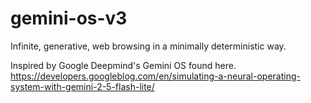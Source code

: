 # gemini-os-v3
Infinite, generative, web browsing in a minimally deterministic way.

Inspired by Google Deepmind's Gemini OS found here. https://developers.googleblog.com/en/simulating-a-neural-operating-system-with-gemini-2-5-flash-lite/

